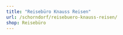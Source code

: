 ```yaml
---
title: "Reisebüro Knauss Reisen"
url: /schorndorf/reisebuero-knauss-reisen/
shop: Reisebüro
---
```

